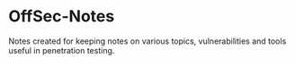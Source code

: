 # OffSec-Notes
Notes created for keeping notes on various topics, vulnerabilities and tools useful in penetration testing. 
